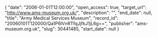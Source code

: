 {
  "date": "2006-01-01T12:00:00", 
  "open_access": true, 
  "target_url": "http://www.ams-museum.org.uk/", 
  "description": "", 
  "end_date": null, 
  "title": "Army Medical Services Museum", 
  "record_id": "20060101T120000/Qa1P6lVnRTfqJjfkJ1jL6g==", 
  "publisher": "ams-museum.org.uk", 
  "slug": 30441485, 
  "start_date": null
}

